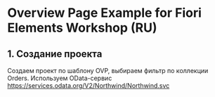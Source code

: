 # Overview Page Example for Fiori Elements Workshop (RU)

## 1. Создание проекта
Создаем проект по шаблону OVP, выбираем фильтр по коллекции Orders.
Используем OData-сервис https://services.odata.org/V2/Northwind/Northwind.svc

